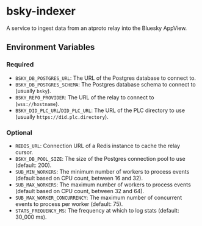 # bsky-indexer

A service to ingest data from an atproto relay into the Bluesky AppView.

## Environment Variables

### Required

- `BSKY_DB_POSTGRES_URL`: The URL of the Postgres database to connect to.
- `BSKY_DB_POSTGRES_SCHEMA`: The Postgres database schema to connect to (usually `bsky`).
- `BSKY_REPO_PROVIDER`: The URL of the relay to connect to (`wss://hostname`).
- `BSKY_DID_PLC_URL`/`DID_PLC_URL`: The URL of the PLC directory to use (usually
  `https://did.plc.directory`).

### Optional

- `REDIS_URL`: Connection URL of a Redis instance to cache the relay cursor.
- `BSKY_DB_POOL_SIZE`: The size of the Postgres connection pool to use (default: 200).
- `SUB_MIN_WORKERS`: The minimum number of workers to process events (default based on CPU count,
  between 16 and 32).
- `SUB_MAX_WORKERS`: The maximum number of workers to process events (default based on CPU count,
  between 32 and 64).
- `SUB_MAX_WORKER_CONCURRENCY`: The maximum number of concurrent events to process per worker
  (default: 75).
- `STATS_FREQUENCY_MS`: The frequency at which to log stats (default: 30_000 ms).
